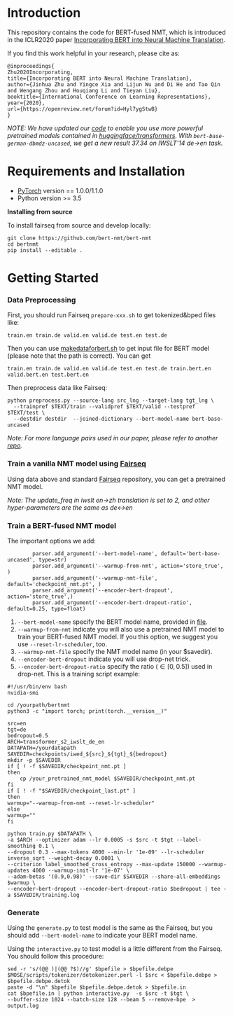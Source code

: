 # Introduction
This repository contains the code for BERT-fused NMT, which is introduced in the ICLR2020 paper [Incorporating BERT into Neural Machine Translation](https://openreview.net/forum?id=Hyl7ygStwB).

If you find this work helpful in your research, please cite as:
```
@inproceedings{
Zhu2020Incorporating,
title={Incorporating BERT into Neural Machine Translation},
author={Jinhua Zhu and Yingce Xia and Lijun Wu and Di He and Tao Qin and Wengang Zhou and Houqiang Li and Tieyan Liu},
booktitle={International Conference on Learning Representations},
year={2020},
url={https://openreview.net/forum?id=Hyl7ygStwB}
}
```

*NOTE: We have updated our [code](https://github.com/bert-nmt/bert-nmt/tree/update-20-10) to enable you use more powerful pretrained models contained in [huggingface/transformers](https://github.com/huggingface/transformers). With `bert-base-german-dbmdz-uncased`, we get a new result $37.34$ on IWSLT'14 de->en task.*
# Requirements and Installation

* [PyTorch](http://pytorch.org/) version == 1.0.0/1.1.0
* Python version >= 3.5

**Installing from source**

To install fairseq from source and develop locally:
```
git clone https://github.com/bert-nmt/bert-nmt
cd bertnmt
pip install --editable .
```

# Getting Started
### Data Preprocessing
First, you should run Fairseq `prepare-xxx.sh` to get tokenized&bped files like:
```
train.en train.de valid.en valid.de test.en test.de
```
Then you can use  [makedataforbert.sh](examples/translation/makedataforbert.sh) to get input file for BERT model (please note that the path is correct).
You can get
```
train.en train.de valid.en valid.de test.en test.de train.bert.en valid.bert.en test.bert.en
```
Then preprocess data like Fairseq:
```
python preprocess.py --source-lang src_lng --target-lang tgt_lng \
  --trainpref $TEXT/train --validpref $TEXT/valid --testpref $TEXT/test \
  --destdir destdir  --joined-dictionary --bert-model-name bert-base-uncased
```

*Note: For more language pairs used in our paper, please refer to another [repo](https://github.com/teslacool/preprocess_iwslt/blob/master/preprocess.sh).*

### Train a vanilla NMT model using [Fairseq](https://github.com/pytorch/fairseq)
Using data above and standard [Fairseq](https://github.com/pytorch/fairseq) repository, you can get a pretrained NMT model.

*Note: The update_freq in iwslt en->zh translation is set to 2, and other hyper-parameters are the same as de<->en*

### Train a BERT-fused NMT model
The important options we add:
```
        parser.add_argument('--bert-model-name', default='bert-base-uncased', type=str)
        parser.add_argument('--warmup-from-nmt', action='store_true', )
        parser.add_argument('--warmup-nmt-file', default='checkpoint_nmt.pt', )
        parser.add_argument('--encoder-bert-dropout', action='store_true',)
        parser.add_argument('--encoder-bert-dropout-ratio', default=0.25, type=float)
```
1. `--bert-model-name` specify the BERT model name, provided in [file](bert/modeling.py).
2. `--warmup-from-nmt` indicate you will also use a pretrained NMT model to train your BERT-fused NMT model. If you this option, we suggest you use `--reset-lr-scheduler`, too.
3. `--warmup-nmt-file` specify the NMT model name (in your $savedir).
4. `--encoder-bert-dropout` indicate you will use drop-net trick.
5. `--encoder-bert-dropout-ratio` specify the ratio ($\in [0, 0.5]$) used in drop-net.
This is a training script example:
```
#!/usr/bin/env bash
nvidia-smi

cd /yourpath/bertnmt
python3 -c "import torch; print(torch.__version__)"

src=en
tgt=de
bedropout=0.5
ARCH=transformer_s2_iwslt_de_en
DATAPATH=/yourdatapath
SAVEDIR=checkpoints/iwed_${src}_${tgt}_${bedropout}
mkdir -p $SAVEDIR
if [ ! -f $SAVEDIR/checkpoint_nmt.pt ]
then
    cp /your_pretrained_nmt_model $SAVEDIR/checkpoint_nmt.pt
fi
if [ ! -f "$SAVEDIR/checkpoint_last.pt" ]
then
warmup="--warmup-from-nmt --reset-lr-scheduler"
else
warmup=""
fi

python train.py $DATAPATH \
-a $ARCH --optimizer adam --lr 0.0005 -s $src -t $tgt --label-smoothing 0.1 \
--dropout 0.3 --max-tokens 4000 --min-lr '1e-09' --lr-scheduler inverse_sqrt --weight-decay 0.0001 \
--criterion label_smoothed_cross_entropy --max-update 150000 --warmup-updates 4000 --warmup-init-lr '1e-07' \
--adam-betas '(0.9,0.98)' --save-dir $SAVEDIR --share-all-embeddings $warmup \
--encoder-bert-dropout --encoder-bert-dropout-ratio $bedropout | tee -a $SAVEDIR/training.log
```

### Generate
Using the `generate.py` to test model is the same as the Fairseq, but you should add `--bert-model-name` to indicate your BERT model name.

Using the `interactive.py` to test model is a little different from the Fairseq. You should follow this procedure:
```
sed -r 's/(@@ )|(@@ ?$)//g' $bpefile > $bpefile.debpe
$MOSE/scripts/tokenizer/detokenizer.perl -l $src < $bpefile.debpe > $bpefile.debpe.detok
paste -d "\n" $bpefile $bpefile.debpe.detok > $bpefile.in
cat $bpefile.in | python interactive.py  -s $src -t $tgt \
--buffer-size 1024 --batch-size 128 --beam 5 --remove-bpe  > output.log
```

